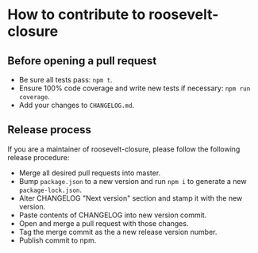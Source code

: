 # How to contribute to roosevelt-closure

## Before opening a pull request

- Be sure all tests pass: `npm t`.
- Ensure 100% code coverage and write new tests if necessary: `npm run coverage`.
- Add your changes to `CHANGELOG.md`.

## Release process

If you are a maintainer of roosevelt-closure, please follow the following release procedure:

- Merge all desired pull requests into master.
- Bump `package.json` to a new version and run `npm i` to generate a new `package-lock.json`.
- Alter CHANGELOG "Next version" section and stamp it with the new version.
- Paste contents of CHANGELOG into new version commit.
- Open and merge a pull request with those changes.
- Tag the merge commit as the a new release version number.
- Publish commit to npm.
